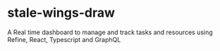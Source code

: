 # stale-wings-draw
A Real time dashboard to manage and track tasks and resources using Refine, React, Typescript and GraphQL
